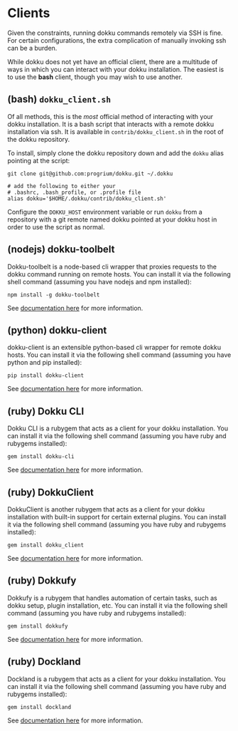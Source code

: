 # Clients

Given the constraints, running dokku commands remotely via SSH is fine. For certain configurations, the extra complication of manually invoking ssh can be a burden.

While dokku does not yet have an official client, there are a multitude of ways in which you can interact with your dokku installation. The easiest is to use the **bash** client, though you may wish to use another.

## (bash) `dokku_client.sh`

Of all methods, this is the *most* official method of interacting with your dokku installation. It is a bash script that interacts with a remote dokku installation via ssh. It is available in `contrib/dokku_client.sh` in the root of the dokku repository.

To install, simply clone the dokku repository down and add the `dokku` alias pointing at the script:

```shell
git clone git@github.com:progrium/dokku.git ~/.dokku

# add the following to either your
# .bashrc, .bash_profile, or .profile file
alias dokku='$HOME/.dokku/contrib/dokku_client.sh'
```

Configure the `DOKKU_HOST` environment variable or run `dokku` from a repository with a git remote named dokku pointed at your dokku host in order to use the script as normal.

## (nodejs) dokku-toolbelt

Dokku-toolbelt is a node-based cli wrapper that proxies requests to the dokku command running on remote hosts. You can install it via the following shell command (assuming you have nodejs and npm installed):

```shell
npm install -g dokku-toolbelt
```

See [documentation here](https://www.npmjs.com/package/dokku-toolbelt) for more information.

## (python) dokku-client

dokku-client is an extensible python-based cli wrapper for remote dokku hosts.  You can install it via the following shell command (assuming you have python and pip installed):

```shell
pip install dokku-client
```

See [documentation here](https://github.com/adamcharnock/dokku-client) for more information.

## (ruby) Dokku CLI

Dokku CLI is a rubygem that acts as a client for your dokku installation. You can install it via the following shell command (assuming you have ruby and rubygems installed):

```shell
gem install dokku-cli
```

See [documentation here](https://github.com/SebastianSzturo/dokku-cli) for more information.

## (ruby) DokkuClient

DokkuClient is another rubygem that acts as a client for your dokku installation with built-in support for certain external plugins. You can install it via the following shell command (assuming you have ruby and rubygems installed):

```shell
gem install dokku_client
```

See [documentation here](https://github.com/netguru/dokku_client) for more information.

## (ruby) Dokkufy

Dokkufy is a rubygem that handles automation of certain tasks, such as dokku setup, plugin installation, etc. You can install it via the following shell command (assuming you have ruby and rubygems installed):

```shell
gem install dokkufy
```

See [documentation here](https://github.com/cbetta/dokkufy) for more information.

## (ruby) Dockland

Dockland is a rubygem that acts as a client for your dokku installation. You can install it via the following shell command (assuming you have ruby and rubygems installed):

```shell
gem install dockland
```

See [documentation here](https://github.com/uetchy/dockland) for more information.
